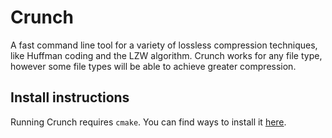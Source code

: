 # Crunch
A fast command line tool for a variety of lossless compression techniques, like Huffman coding and the LZW algorithm. Crunch works for any file type, however some file types will be able to achieve greater compression.

## Install instructions
Running Crunch requires `cmake`. You can find ways to install it [here](https://cmake.org/install/).

